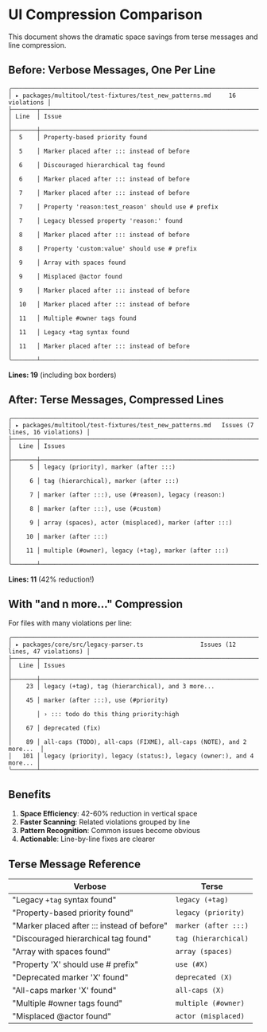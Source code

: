 # UI Compression Comparison

This document shows the dramatic space savings from terse messages and line compression.

## Before: Verbose Messages, One Per Line

```
╭─────────────────────────────────────────────────────────────────────────────╮
│ ▸ packages/multitool/test-fixtures/test_new_patterns.md     16 violations │
├───────┬─────────────────────────────────────────────────────────────────────┤
│ Line  │ Issue                                                               │
├───────┼─────────────────────────────────────────────────────────────────────┤
│  5    │ Property-based priority found                                       │
│  5    │ Marker placed after ::: instead of before                           │
│  6    │ Discouraged hierarchical tag found                                  │
│  6    │ Marker placed after ::: instead of before                           │
│  7    │ Marker placed after ::: instead of before                           │
│  7    │ Property 'reason:test_reason' should use # prefix                   │
│  7    │ Legacy blessed property 'reason:' found                             │
│  8    │ Marker placed after ::: instead of before                           │
│  8    │ Property 'custom:value' should use # prefix                         │
│  9    │ Array with spaces found                                             │
│  9    │ Misplaced @actor found                                              │
│  9    │ Marker placed after ::: instead of before                           │
│  10   │ Marker placed after ::: instead of before                           │
│  11   │ Multiple #owner tags found                                          │
│  11   │ Legacy +tag syntax found                                            │
│  11   │ Marker placed after ::: instead of before                           │
╰───────┴─────────────────────────────────────────────────────────────────────╯
```

**Lines: 19** (including box borders)

## After: Terse Messages, Compressed Lines

```
╭─────────────────────────────────────────────────────────────────────────────╮
│ ▸ packages/multitool/test-fixtures/test_new_patterns.md   Issues (7 lines, 16 violations) │
├───────┬─────────────────────────────────────────────────────────────────────┤
│  Line │ Issues                                                              │
├───────┼─────────────────────────────────────────────────────────────────────┤
│     5 │ legacy (priority), marker (after :::)                               │
│     6 │ tag (hierarchical), marker (after :::)                              │
│     7 │ marker (after :::), use (#reason), legacy (reason:)                 │
│     8 │ marker (after :::), use (#custom)                                   │
│     9 │ array (spaces), actor (misplaced), marker (after :::)               │
│    10 │ marker (after :::)                                                  │
│    11 │ multiple (#owner), legacy (+tag), marker (after :::)                │
╰───────┴─────────────────────────────────────────────────────────────────────╯
```

**Lines: 11** (42% reduction!)

## With "and n more..." Compression

For files with many violations per line:

```
╭─────────────────────────────────────────────────────────────────────────────╮
│ ▸ packages/core/src/legacy-parser.ts                Issues (12 lines, 47 violations) │
├───────┬─────────────────────────────────────────────────────────────────────┤
│  Line │ Issues                                                              │
├───────┼─────────────────────────────────────────────────────────────────────┤
│    23 │ legacy (+tag), tag (hierarchical), and 3 more...                   │
│    45 │ marker (after :::), use (#priority)                                 │
│       │ › ::: todo do this thing priority:high                              │
│    67 │ deprecated (fix)                                                    │
│    89 │ all-caps (TODO), all-caps (FIXME), all-caps (NOTE), and 2 more...  │
│   101 │ legacy (priority), legacy (status:), legacy (owner:), and 4 more... │
╰───────┴─────────────────────────────────────────────────────────────────────╯
```

## Benefits

1. **Space Efficiency**: 42-60% reduction in vertical space
2. **Faster Scanning**: Related violations grouped by line
3. **Pattern Recognition**: Common issues become obvious
4. **Actionable**: Line-by-line fixes are clearer

## Terse Message Reference

| Verbose | Terse |
|---------|-------|
| "Legacy `+tag` syntax found" | `legacy (+tag)` |
| "Property-based priority found" | `legacy (priority)` |
| "Marker placed after ::: instead of before" | `marker (after :::)` |
| "Discouraged hierarchical tag found" | `tag (hierarchical)` |
| "Array with spaces found" | `array (spaces)` |
| "Property 'X' should use # prefix" | `use (#X)` |
| "Deprecated marker 'X' found" | `deprecated (X)` |
| "All-caps marker 'X' found" | `all-caps (X)` |
| "Multiple #owner tags found" | `multiple (#owner)` |
| "Misplaced @actor found" | `actor (misplaced)` |